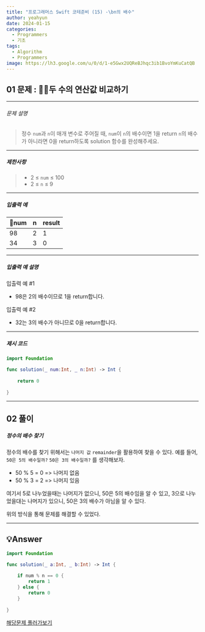 ```yaml
---
title: "프로그래머스 Swift 코테준비 (15) -\bn의 배수"
author: yeahyun
date: 2024-01-15
categories:
  - Programmers
  - 기초
tags:
  - Algorithm
  - Programmers
image: https://lh3.google.com/u/0/d/1-e5Gwx2UQReBJhqc3ib1BvoYmKuCatQB
---
```

## 01 문제 : 두 수의 연산값 비교하기
---
###### 문제 설명

>정수 `num`과 `n`이 매개 변수로 주어질 때, `num`이 `n`의 배수이면 1을 return `n`의 배수가 아니라면 0을 return하도록 solution 함수를 완성해주세요.

- ---
##### 제한사항
>- 2 ≤ `num` ≤ 100
>- 2 ≤ `n` ≤ 9



---

##### 입출력 예
| num | n | result |
| ---- | ---- | ---- |
| 98 | 2 | 1 |
| 34 | 3 | 0 |

---
##### 입출력 예 설명

입출력 예 #1
- 98은 2의 배수이므로 1을 return합니다.

입출력 예 #2
- 32는 3의 배수가 아니므로 0을 return합니다.

---

##### 제시 코드

```swift
import Foundation

func solution(_ num:Int, _ n:Int) -> Int {
    
    return 0
    
}
```


---
## 02 풀이 

##### 정수의 배수 찾기

정수의 배수를 찾기 위해서는 `나머지 값` `remainder`을 활용하여 찾을 수 있다.
예를 들어, `50은 5의 배수일까?` `50은 3의 배수일까?` 를 생각해보자.

- 50 % 5 = 0  => 나머지 없음
- 50 % 3 = 2 => 나머지 있음

여기서 5로 나누었을때는 나머지가 없으니, 50은 5의 배수임을 알 수 있고,
3으로 나누었을대는 나머지가 있으니, 50은 3의 배수가 아님을 알 수 있다.

위의 방식을 통해 문제를 해결할 수 있었다.
 

---

## 💡Answer

```swift
import Foundation

func solution(_ a:Int, _ b:Int) -> Int {
    
    if num % n == 0 {
        return 1
    } else {
        return 0
    }
    
}
```


[해당문제 풀러가보기](https://school.programmers.co.kr/learn/courses/30/lessons/181937)


